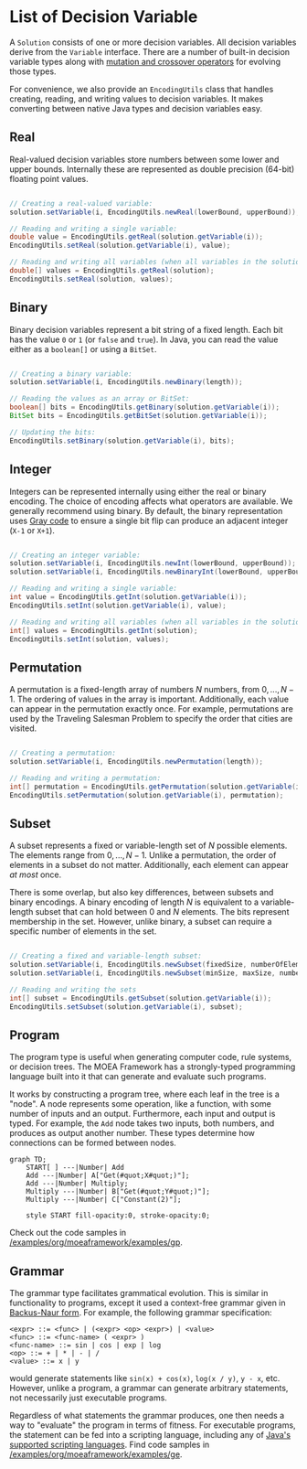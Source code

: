 # List of Decision Variable

A `Solution` consists of one or more decision variables.  All decision variables derive from the `Variable` interface.  There are a number of built-in
decision variable types along with [mutation and crossover operators](operators.md) for evolving those types.

For convenience, we also provide an `EncodingUtils` class that handles creating, reading, and writing values to decision variables.  It makes converting
between native Java types and decision variables easy.

## Real

Real-valued decision variables store numbers between some lower and upper bounds.  Internally these are represented as double precision (64-bit) floating
point values.

```java

// Creating a real-valued variable:
solution.setVariable(i, EncodingUtils.newReal(lowerBound, upperBound));

// Reading and writing a single variable:
double value = EncodingUtils.getReal(solution.getVariable(i));
EncodingUtils.setReal(solution.getVariable(i), value);

// Reading and writing all variables (when all variables in the solution are real-valued):
double[] values = EncodingUtils.getReal(solution);
EncodingUtils.setReal(solution, values);
```

## Binary

Binary decision variables represent a bit string of a fixed length.  Each bit has the value `0` or `1` (or `false` and `true`).  In Java, you can read
the value either as a `boolean[]` or using a `BitSet`.

```java

// Creating a binary variable:
solution.setVariable(i, EncodingUtils.newBinary(length));

// Reading the values as an array or BitSet:
boolean[] bits = EncodingUtils.getBinary(solution.getVariable(i));
BitSet bits = EncodingUtils.getBitSet(solution.getVariable(i));

// Updating the bits:
EncodingUtils.setBinary(solution.getVariable(i), bits);
```

## Integer

Integers can be represented internally using either the real or binary encoding.  The choice of encoding affects what operators are available.  We generally
recommend using binary.  By default, the binary representation uses [Gray code](https://en.wikipedia.org/wiki/Gray_code) to ensure a single bit
flip can produce an adjacent integer (`X-1` or `X+1`).

```java

// Creating an integer variable:
solution.setVariable(i, EncodingUtils.newInt(lowerBound, upperBound));
solution.setVariable(i, EncodingUtils.newBinaryInt(lowerBound, upperBound));

// Reading and writing a single variable:
int value = EncodingUtils.getInt(solution.getVariable(i));
EncodingUtils.setInt(solution.getVariable(i), value);

// Reading and writing all variables (when all variables in the solution are integers):
int[] values = EncodingUtils.getInt(solution);
EncodingUtils.setInt(solution, values);
```

## Permutation

A permutation is a fixed-length array of numbers $N$ numbers, from $0, ..., N-1$.  The ordering of values in the array is important.  Additionally,
each value can appear in the permutation exactly once.  For example, permutations are used by the Traveling Salesman Problem to specify the order that
cities are visited.

```java

// Creating a permutation:
solution.setVariable(i, EncodingUtils.newPermutation(length));

// Reading and writing a permutation:
int[] permutation = EncodingUtils.getPermutation(solution.getVariable(i));
EncodingUtils.setPermutation(solution.getVariable(i), permutation);
```

## Subset

A subset represents a fixed or variable-length set of $N$ possible elements.  The elements range from $0, ..., N-1$.  Unlike a permutation, the order
of elements in a subset do not matter.  Additionally, each element can appear *at most* once.

There is some overlap, but also key differences, between subsets and binary encodings.  A binary encoding of length $N$ is equivalent to a variable-length
subset that can hold between $0$ and $N$ elements.  The bits represent membership in the set.  However, unlike binary, a subset can require a specific
number of elements in the set.

```java

// Creating a fixed and variable-length subset:
solution.setVariable(i, EncodingUtils.newSubset(fixedSize, numberOfElements));
solution.setVariable(i, EncodingUtils.newSubset(minSize, maxSize, numberOfElements));

// Reading and writing the sets
int[] subset = EncodingUtils.getSubset(solution.getVariable(i));
EncodingUtils.setSubset(solution.getVariable(i), subset);
```

## Program

The program type is useful when generating computer code, rule systems, or decision trees.  The MOEA Framework has a strongly-typed programming
language built into it that can generate and evaluate such programs.

It works by constructing a program tree, where each leaf in the tree is a "node".  A node represents some operation, like a function, with some number
of inputs and an output.  Furthermore, each input and output is typed.  For example, the `Add` node takes two inputs, both numbers, and produces as output
another number.  These types determine how connections can be formed between nodes.

```mermaid
graph TD;
    START[ ] ---|Number| Add
    Add ---|Number| A["Get(#quot;X#quot;)"];
    Add ---|Number| Multiply;
    Multiply ---|Number| B["Get(#quot;Y#quot;)"];
    Multiply ---|Number| C["Constant(2)"];
    
    style START fill-opacity:0, stroke-opacity:0;
```

Check out the code samples in [/examples/org/moeaframework/examples/gp](examples/org/moeaframework/examples/gp).

## Grammar

The grammar type facilitates grammatical evolution.  This is similar in functionality to programs, except it used a context-free grammar given in
[Backus-Naur form](https://en.wikipedia.org/wiki/Backus%E2%80%93Naur_form).  For example, the following grammar specification:

```
<expr> ::= <func> | (<expr> <op> <expr>) | <value>
<func> ::= <func-name> ( <expr> )
<func-name> ::= sin | cos | exp | log
<op> ::= + | * | - | /
<value> ::= x | y
```

would generate statements like `sin(x) + cos(x)`, `log(x / y)`, `y - x`, etc.  However, unlike a program, a grammar can generate arbitrary statements,
not necessarily just executable programs.

Regardless of what statements the grammar produces, one then needs a way to "evaluate" the program in terms of fitness.  For executable programs, the
statement can be fed into a scripting language, including any of [Java's supported scripting languages](https://objectcomputing.com/resources/publications/sett/march-2001-scripting-languages-for-java).  Find code samples in [/examples/org/moeaframework/examples/ge](examples/org/moeaframework/examples/ge).
